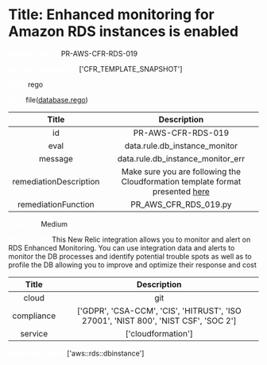 



# Title: Enhanced monitoring for Amazon RDS instances is enabled


***<font color="white">Master Test Id:</font>*** PR-AWS-CFR-RDS-019

***<font color="white">Master Snapshot Id:</font>*** ['CFR_TEMPLATE_SNAPSHOT']

***<font color="white">type:</font>*** rego

***<font color="white">rule:</font>*** file([database.rego])  
  
  
  
  

|Title|Description|
| :---: | :---: |
|id|PR-AWS-CFR-RDS-019|
|eval|data.rule.db_instance_monitor|
|message|data.rule.db_instance_monitor_err|
|remediationDescription|Make sure you are following the Cloudformation template format presented <a href='https://docs.aws.amazon.com/AWSCloudFormation/latest/UserGuide/aws-properties-rds-database-instance.html#cfn-rds-dbinstance-monitoringinterval' target='_blank'>here</a>|
|remediationFunction|PR_AWS_CFR_RDS_019.py|


***<font color="white">Severity:</font>*** Medium

***<font color="white">Description:</font>*** This New Relic integration allows you to monitor and alert on RDS Enhanced Monitoring. You can use integration data and alerts to monitor the DB processes and identify potential trouble spots as well as to profile the DB allowing you to improve and optimize their response and cost  
  
  

|Title|Description|
| :---: | :---: |
|cloud|git|
|compliance|['GDPR', 'CSA-CCM', 'CIS', 'HITRUST', 'ISO 27001', 'NIST 800', 'NIST CSF', 'SOC 2']|
|service|['cloudformation']|


***<font color="white">Resource Types:</font>*** ['aws::rds::dbinstance']


[database.rego]: https://github.com/prancer-io/prancer-compliance-test/tree/master/aws/iac/database.rego
